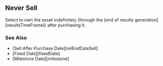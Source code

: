 ## Never Sell

Select to own the asset indefinitely (through the [end of results generation][resultsTimeFrame]) after purchasing it.

### See Also

* [Sell After Purchase Date][relEndDateSell]
* [Fixed Date][fixedDate]
* [Milestone Date][milestone]